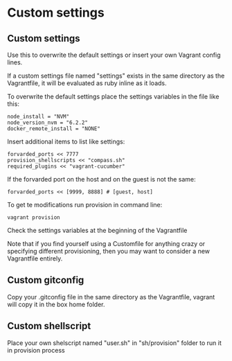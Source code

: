 # Custom settings

## Custom settings

Use this to overwrite the default settings or insert your own Vagrant config lines.

If a custom settings file named "settings" exists in the same directory as the Vagrantfile, it will be evaluated as ruby inline as it loads.

To overwrite the default settings place the settings variables in the file like this:

    node_install = "NVM"
    node_version_nvm = "6.2.2"
    docker_remote_install = "NONE"

Insert additional items to list like settings:

    forvarded_ports << 7777
    provision_shellscripts << "compass.sh"
    required_plugins << "vagrant-cucumber"

If the forvarded port on the host and on the guest is not the same:

    forvarded_ports << [9999, 8888] # [guest, host]
    
To get te modifications run provision in command line:

    vagrant provision

Check the settings variables at the beginning of the Vagrantfile

Note that if you find yourself using a Customfile for anything crazy or specifying different provisioning, then you may want to consider a new Vagrantfile entirely.

## Custom gitconfig

Copy your .gitconfig file in the same directory as the Vagrantfile, vagrant will copy it in the box home folder.

## Custom shellscript

Place your own shelscript named "user.sh" in "sh/provision" folder to run it in provision process